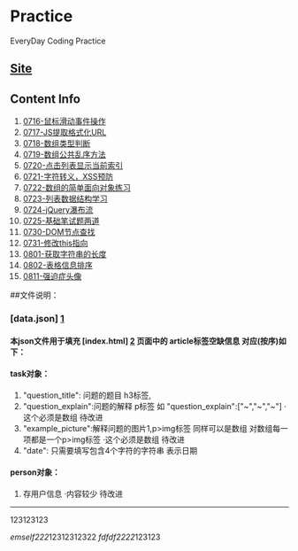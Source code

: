 # Practice
EveryDay Coding Practice

## [Site](http://w2c203.github.io/Practice/index.html)

## Content Info

1. [0716-鼠标滑动事件操作](http://w2c203.github.io/Practice/index.html#0716)
2. [0717-JS提取格式化URL](http://w2c203.github.io/Practice/index.html#0717)
3. [0718-数组类型判断](http://w2c203.github.io/Practice/index.html#0718)
4. [0719-数组公共乱序方法](http://w2c203.github.io/Practice/index.html#0719)
5. [0720-点击列表显示当前索引](http://w2c203.github.io/Practice/index.html#0720)
6. [0721-字符转义，XSS预防](http://w2c203.github.io/Practice/index.html#0721)
7. [0722-数组的简单面向对象练习](http://w2c203.github.io/Practice/index.html#0722)
8. [0723-列表数据结构学习](http://w2c203.github.io/Practice/index.html#0723)
9. [0724-jQuery瀑布流](http://w2c203.github.io/Practice/index.html#0724)
10. [0725-基础笔试题两道](http://w2c203.github.io/Practice/index.html#0725)
11. [0730-DOM节点查找](http://w2c203.github.io/Practice/index.html#0730)
12. [0731-修改this指向](http://w2c203.github.io/Practice/index.html#0731)
13. [0801-获取字符串的长度](http://w2c203.github.io/Practice/index.html#0801)
14. [0802-表格信息排序](http://w2c203.github.io/Practice/index.html#0802)
15. [0811-强迫症头像](http://w2c203.github.io/Practice/index.html#0811)

##文件说明：

###  [data.json] [1]
>  
####   本json文件用于填充 [index.html] [2] 页面中的 article标签空缺信息 对应(按序)如下：
####   task对象：
1.   "question_title":  问题的题目 h3标签,
2.   "question_explain":问题的解释 p标签    如 "question_explain":["~","~","~"] ·这个必须是数组 待改进
3.   "example_picture":解释问题的图片1,p>img标签   同样可以是数组 对数组每一项都是一个p>img标签  ·这个必须是数组 待改进
4.   "date":  只需要填写包含4个字符的字符串 表示日期
>
####   person对象：
1.   存用户信息 ·内容较少 待改进   

***


<script>alert('handsome body')</script>123123123
<em>emself222</em>12312312322
<em onclick="alert('suck22')"  auto="33rr">fdfdf2222</em>123123


  [1]: file:///home/joe/myownpractice/data.json        
  [2]: file:///home/joe/myownpractice/index.html

